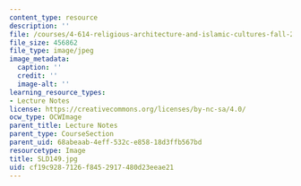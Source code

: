 ```yaml
---
content_type: resource
description: ''
file: /courses/4-614-religious-architecture-and-islamic-cultures-fall-2002/cf19c9287126f8452917480d23eeae21_SLD149.jpg
file_size: 456862
file_type: image/jpeg
image_metadata:
  caption: ''
  credit: ''
  image-alt: ''
learning_resource_types:
- Lecture Notes
license: https://creativecommons.org/licenses/by-nc-sa/4.0/
ocw_type: OCWImage
parent_title: Lecture Notes
parent_type: CourseSection
parent_uid: 68abeaab-4eff-532c-e858-18d3ffb567bd
resourcetype: Image
title: SLD149.jpg
uid: cf19c928-7126-f845-2917-480d23eeae21
---
```


